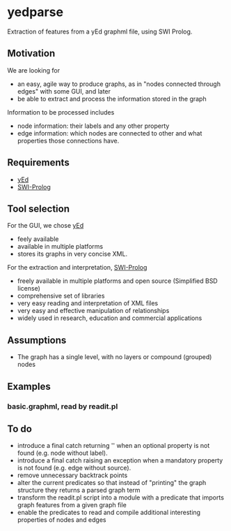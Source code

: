 # yedparse
Extraction of features from a yEd graphml file, using SWI Prolog.

## Motivation
We are looking for
- an easy, agile way to produce graphs, as in "nodes connected through edges" with some GUI, and later
- be able to extract and process the information stored in the graph

Information to be processed includes
- node information: their labels and any other property
- edge information: which nodes are connected to other and what properties those connections have.

## Requirements
- [yEd](https://www.yworks.com/products/yed)
- [SWI-Prolog](https://www.swi-prolog.org/)

## Tool selection
For the GUI, we chose [yEd](https://www.yworks.com/products/yed)

- feely available
- available in multiple platforms
- stores its graphs in very concise XML.

For the extraction and interpretation, [SWI-Prolog](https://www.swi-prolog.org/)

- freely available in multiple platforms and open source (Simplified BSD license)
- comprehensive set of libraries
- very easy reading and interpretation of XML files
- very easy and effective manipulation of relationships
- widely used in research, education and commercial applications

## Assumptions
- The graph has a single level, with no layers or compound (grouped) nodes

## Examples
### basic.graphml, read by readit.pl

## To do
- introduce a final catch returning '' when an optional property is not found (e.g. node without label).
- introduce a final catch raising an exception when a mandatory property is not found (e.g. edge without source).
- remove unnecessary backtrack points
- alter the current predicates so that instead of "printing" the graph structure they returns a parsed graph term
- transform the readit.pl script into a module with a predicate that imports graph features from a given graph file
- enable the predicates to read and compile additional interesting properties of nodes and edges

